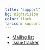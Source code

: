 ```yaml
---
title: "support"
bg: nightvision
color: black
fa-icon: support
---
```


<ul class="fa-ul">
<li><i class="fa-li fa fa-list-alt text-black"></i><a href="http://groups.google.com/group/clash-language">Mailing list</a></li>
<li><i class="fa-li fa fa-github-square text-black"></i><a href="https://github.com/clash-lang/clash-compiler/issues">Issue tracker</a></li>
</ul>
